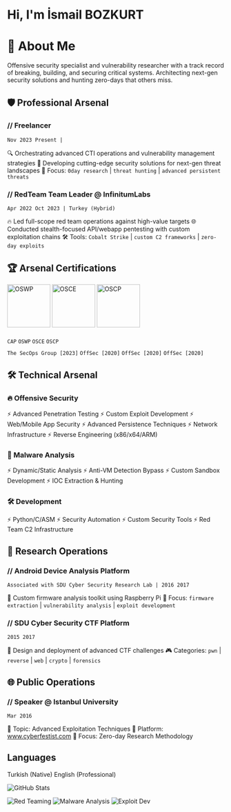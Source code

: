 # Hi, I'm İsmail BOZKURT

# 💫 About Me

Offensive security specialist and vulnerability researcher with a track record of breaking, building, and securing critical systems. Architecting next-gen security solutions and hunting zero-days that others miss.

## 🛡️ Professional Arsenal

### // Freelancer

`Nov 2023 Present |`

🔍 Orchestrating advanced CTI operations and vulnerability management strategies
🚀 Developing cutting-edge security solutions for next-gen threat landscapes
🎯 Focus: `0day research` | `threat hunting` | `advanced persistent threats`

### // RedTeam Team Leader @ InfinitumLabs

`Apr 2022 Oct 2023 | Turkey (Hybrid)`

🔥 Led full-scope red team operations against high-value targets
🌐 Conducted stealth-focused API/webapp pentesting with custom exploitation chains
🛠️ Tools: `Cobalt Strike` | `custom C2 frameworks` | `zero-day exploits`

## 🏆 Arsenal Certifications

<div align="left">
  <img src="https://templates.images.credential.net/16776823122090017879526713130770.png" alt="OSWP" width="100" height="100" />
  <img src="https://templates.images.credential.net/16776822423126238551944601227169.png" alt="OSCE" width="100" height="100" />
  <img src="https://templates.images.credential.net/1677682410975725023965573912354.png" alt="OSCP" width="100" height="100" />
</div>

<div align="left" style="margin-top: 20px;">
  <code>CAP</code> <code>OSWP</code> <code>OSCE</code> <code>OSCP</code>
</div>

<div align="left" style="margin-top: 10px;">
  <code>The SecOps Group [2023]</code> <code>OffSec [2020]</code> <code>OffSec [2020]</code> <code>OffSec [2020]</code>
</div>

## 🛠️ Technical Arsenal

### 🔥 Offensive Security

⚡ Advanced Penetration Testing
⚡ Custom Exploit Development
⚡ Web/Mobile App Security
⚡ Advanced Persistence Techniques
⚡ Network Infrastructure
⚡ Reverse Engineering (x86/x64/ARM)

### 🦠 Malware Analysis

⚡ Dynamic/Static Analysis
⚡ Anti-VM Detection Bypass
⚡ Custom Sandbox Development
⚡ IOC Extraction & Hunting

### 🛠️ Development

⚡ Python/C/ASM
⚡ Security Automation
⚡ Custom Security Tools
⚡ Red Team C2 Infrastructure

## 🚀 Research Operations

### // Android Device Analysis Platform

`Associated with SDU Cyber Security Research Lab | 2016 2017`

📱 Custom firmware analysis toolkit using Raspberry Pi
🔬 Focus: `firmware extraction` | `vulnerability analysis` | `exploit development`

### // SDU Cyber Security CTF Platform

`2015 2017`

🏁 Design and deployment of advanced CTF challenges
🎮 Categories: `pwn` | `reverse` | `web` | `crypto` | `forensics`

## 🌐 Public Operations

### // Speaker @ Istanbul University

`Mar 2016`

🎤 Topic: Advanced Exploitation Techniques
🔗 Platform: www.cyberfestist.com
🎯 Focus: Zero-day Research Methodology

## Languages

Turkish (Native)
English (Professional)

![GitHub Stats](https://github-readme-stats.vercel.app/api?username=ismailbozkurt&show_icons=true&theme=radical)

![Red Teaming](https://img.shields.io/badge/Red%20Teaming-Expert-red)
![Malware Analysis](https://img.shields.io/badge/Malware%20Analysis-Advanced-blue)
![Exploit Dev](https://img.shields.io/badge/Exploit%20Dev-Expert-purple)
